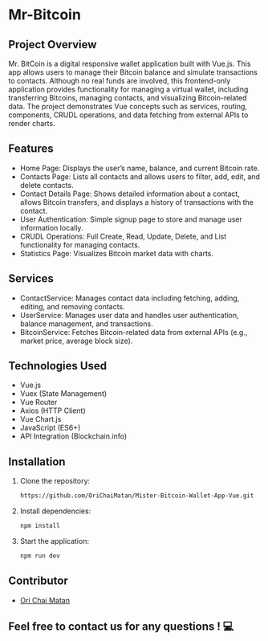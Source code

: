 # Mr-Bitcoin
## Project Overview
Mr. BitCoin is a digital responsive wallet application built with Vue.js. This app allows users to manage their Bitcoin balance and simulate transactions to contacts. Although no real funds are involved, this frontend-only application provides functionality for managing a virtual wallet, including transferring Bitcoins, managing contacts, and visualizing Bitcoin-related data.
The project demonstrates Vue concepts such as services, routing, components, CRUDL operations, and data fetching from external APIs to render charts.

## Features
- Home Page: Displays the user’s name, balance, and current Bitcoin rate.
- Contacts Page: Lists all contacts and allows users to filter, add, edit, and delete contacts.
- Contact Details Page: Shows detailed information about a contact, allows Bitcoin transfers, and displays a history of transactions with the contact.
- User Authentication: Simple signup page to store and manage user information locally.
- CRUDL Operations: Full Create, Read, Update, Delete, and List functionality for managing contacts.
- Statistics Page: Visualizes Bitcoin market data with charts.

## Services
- ContactService: Manages contact data including fetching, adding, editing, and removing contacts.
- UserService: Manages user data and handles user authentication, balance management, and transactions.
- BitcoinService: Fetches Bitcoin-related data from external APIs (e.g., market price, average block size).

## Technologies Used
- Vue.js
- Vuex (State Management)
- Vue Router
- Axios (HTTP Client)
- Vue Chart.js
- JavaScript (ES6+)
- API Integration (Blockchain.info)
 ## Installation
1. Clone the repository:
   ```bash
   https://github.com/OriChaiMatan/Mister-Bitcoin-Wallet-App-Vue.git

2. Install dependencies:
   ```bash
   npm install

3. Start the application:
   ```bash
   npm run dev
  ## Contributor
- [Ori Chai Matan](https://github.com/OriChaiMatan)
## Feel free to contact us for any questions ! 💻

